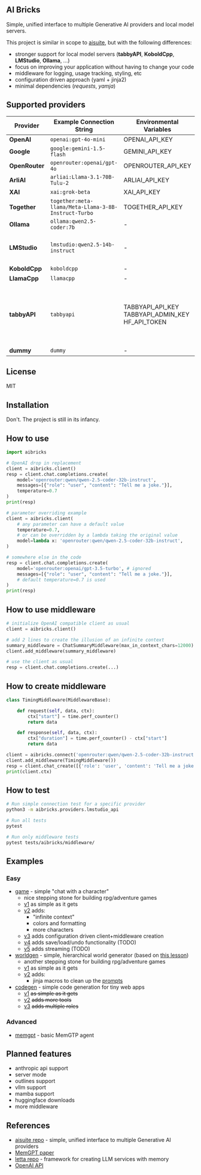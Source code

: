 ## AI Bricks

Simple, unified interface to multiple Generative AI providers and local model servers.

This project is similar in scope to [aisuite](https://github.com/andrewyng/aisuite),
but with the following differences:
- stronger support for local model servers (**tabbyAPI**, **KoboldCpp**, **LMStudio**, **Ollama**, ...)
- focus on improving your application without having to change your code
- middleware for logging, usage tracking, styling, etc
- configuration driven approach (yaml + jinja2)
- minimal dependencies (*requests*, *yamja*)


## Supported providers

| Provider       | Example Connection String     | Environmental Variables  | Notes |
|----------------|-------------------------------|--------------------------|-------|
| **OpenAI**     | `openai:gpt-4o-mini`          | OPENAI_API_KEY           |       |
| **Google**     | `google:gemini-1.5-flash`     | GEMINI_API_KEY           |       |
| **OpenRouter** | `openrouter:openai/gpt-4o`    | OPENROUTER_API_KEY       |       |
| **ArliAI**     | `arliai:Llama-3.1-70B-Tulu-2` | ARLIAI_API_KEY           |       |
| **XAI**        | `xai:grok-beta`               | XAI_API_KEY              |       |
| **Together**   | `together:meta-llama/Meta-Llama-3-8B-Instruct-Turbo` | TOGETHER_API_KEY |  |
| **Ollama**     | `ollama:qwen2.5-coder:7b`     | -                        | GGUF  |
| **LMStudio**   | `lmstudio:qwen2.5-14b-instruct` | -                      | GGUF<br>dynamic model loading |
| **KoboldCpp**  | `koboldcpp`                   | -                        | GGUF  |
| **LlamaCpp**   | `llamacpp`                    | -                        | GGUF  |
| **tabbyAPI**   | `tabbyapi`                    | TABBYAPI_API_KEY<br>TABBYAPI_ADMIN_KEY<br>HF_API_TOKEN | EXL2, GPTQ<br>dynamic model downloads<br>dynamic model loading |
| **dummy**      | `dummy`                       | -                        |       |

## License

MIT


## Installation

Don't. The project is still in its infancy.

## How to use


```python
import aibricks

# OpenAI drop in replacement
client = aibricks.client()
resp = client.chat.completions.create(
    model='openrouter:qwen/qwen-2.5-coder-32b-instruct',
    messages=[{"role": "user", "content": "Tell me a joke."}],
    temperature=0.7
)
print(resp)
```


```python
# parameter overriding example
client = aibricks.client(
    # any parameter can have a default value
    temperature=0.7,
    # or can be overridden by a lambda taking the original value
    model=lambda x: 'openrouter:qwen/qwen-2.5-coder-32b-instruct',
)

# somewhere else in the code
resp = client.chat.completions.create(
    model='openrouter:openai/gpt-3.5-turbo', # ignored
    messages=[{"role": "user", "content": "Tell me a joke."}],
    # default temperature=0.7 is used
)
print(resp)
```

## How to use middleware

```python
# initialize OpenAI compatible client as usual
client = aibricks.client()

# add 2 lines to create the illusion of an infinite context
summary_middleware = ChatSummaryMiddleware(max_in_context_chars=12000)
client.add_middleware(summary_middleware)

# use the client as usual
resp = client.chat.completions.create(...)
```

## How to create middleware

```python
class TimingMiddleware(MiddlewareBase):

    def request(self, data, ctx):
        ctx["start"] = time.perf_counter()
        return data

    def response(self, data, ctx):
        ctx["duration"] = time.perf_counter() - ctx["start"]
        return data

client = aibricks.connect('openrouter:qwen/qwen-2.5-coder-32b-instruct')
client.add_middleware(TimingMiddleware())
resp = client.chat_create([{'role': 'user', 'content': 'Tell me a joke.'}])
print(client.ctx)
```

## How to test

```sh
# Run simple connection test for a specific provider
python3 -m aibricks.providers.lmstudio_api

# Run all tests
pytest

# Run only middleware tests
pytest tests/aibricks/middleware/
```

## Examples

### Easy

- [game](examples/easy/game/) - simple "chat with a character"
  - nice stepping stone for building rpg/adventure games
  - [v1](examples/easy/game/game_v1.py) as simple as it gets
  - [v2](examples/easy/game/game_v2.py) adds:
    - "infinite context"
    - colors and formatting
    - more characters
  - [v3](examples/easy/game/game_v3.py) adds configuration driven client+middleware creation
  - [v4](#TODO) adds save/load/undo functionality (TODO)
  - [v5](#TODO) adds streaming (TODO)
- [worldgen](examples/easy/worldgen/) - simple, hierarchical world generator (based on [this lesson](https://learn.deeplearning.ai/courses/building-an-ai-powered-game/lesson/2/hierarchical-content-generation))
  - another stepping stone for building rpg/adventure games
  - [v1](examples/easy/worldgen/worldgen_v1.py) as simple as it gets 
  - [v2](examples/easy/worldgen/worldgen_v2.py) adds: 
    - jinja macros to clean up the [prompts](examples/easy/worldgen/worldgen-v2.yaml)
- [codegen](examples/easy/codegen/) - simple code generation for tiny web apps
  - [v1](#TODO) ~~as simple as it gets~~
  - [v2](#TODO) ~~adds more tools~~
  - [v3](#TODO) ~~adds multiple roles~~

### Advanced
- [memgpt](examples/advanced/memgpt) - basic MemGTP agent


## Planned features

- anthropic api support
- server mode
- outlines support
- vllm support
- mamba support
- huggingface downloads
- more middleware


## References

- [aisuite repo](https://github.com/andrewyng/aisuite) - simple, unified interface to multiple Generative AI providers 
- [MemGPT paper](https://arxiv.org/abs/2310.08560)
- [letta repo](https://github.com/letta-ai/letta) - framework for creating LLM services with memory
- [OpenAI API](https://platform.openai.com/docs/api-reference/chat)
